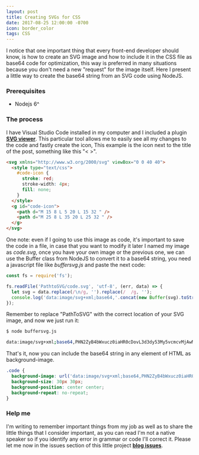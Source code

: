 ```yaml
---
layout: post
title: Creating SVGs for CSS
date: 2017-08-25 12:00:00 -0700
icon: border_color
tags: CSS
---
```


I notice that one important thing that every front-end developer should know, is how to create an SVG image and how to include it in the CSS file as base64 code for optimization, this way is preferred in many situations because you don't need a new "request" for the image itself. Here I present a little way to create the base64 string from an SVG code using NodeJS.

### Prerequisites

- Nodejs 6^


### The process

I have Visual Studio Code installed in my computer and I included a plugin **[SVG viewer](https://marketplace.visualstudio.com/items?itemName=cssho.vscode-svgviewer)**. This particular tool allows me to easily see all my changes to the code and fastly create the icon, This example is the icon next to the title of the post, something like this "< >".

```html
<svg xmlns="http://www.w3.org/2000/svg" viewBox="0 0 40 40">
  <style type="text/css">
    #code-icon {
      stroke: red;
      stroke-width: 4px;
      fill: none;
    }
  </style>
  <g id="code-icon">
    <path d="M 15 8 L 5 20 L 15 32 " />
    <path d="M 25 8 L 35 20 L 25 32 " />
  </g>
</svg>
```

One note: even if I going to use this image as code, it's important to save the code in a file, in case that you want to modify it later I named my image as *code.svg*, once you have your own image or the previous one, we can use the Buffer class from NodeJS to convert it to a base64 string, you need a javascript file like *buffersvg.js* and paste the next code:

```javascript
const fs = require('fs');

fs.readFile('PathtoSVG/code.svg', 'utf-8', (err, data) => {
  let svg = data.replace(/\n/g, '').replace(/  /g, '');
  console.log('data:image/svg+xml;base64,'.concat(new Buffer(svg).toString('base64')));
});
```

Remember to replace "PathToSVG" with the correct location of your SVG image, and now we just run it:

```bash
$ node buffersvg.js

data:image/svg+xml;base64,PHN2ZyB4bWxucz0iaHR0cDovL3d3dy53My5vcmcvMjAwMC9zdmciIHZpZXdCb3g9IjAgMCA0MCA0MCI+PHN0eWxlIHR5cGU9InRleHQvY3NzIj4jY29kZS1pY29uIHtzdHJva2U6IHdoaXRlO3N0cm9rZS13aWR0aDogNHB4O2ZpbGw6IG5vbmU7fTwvc3R5bGU+PGcgaWQ9ImNvZGUtaWNvbiI+PHBhdGggZD0iTSAxNSA4IEwgNSAyMCBMIDE1IDMyICIgLz48cGF0aCBkPSJNIDI1IDggTCAzNSAyMCBMIDI1IDMyICIgLz48L2c+PC9zdmc+
```

That's it, now you can include the base64 string in any element of HTML as background-image.

```css
.code {
  background-image: url('data:image/svg+xml;base64,PHN2ZyB4bWxucz0iaHR0cDovL3d3dy53My5vcmcvMjAwMC9zdmciIHZpZXdCb3g9IjAgMCA0MCA0MCI+PHN0eWxlIHR5cGU9InRleHQvY3NzIj4jY29kZS1pY29uIHtzdHJva2U6IHdoaXRlO3N0cm9rZS13aWR0aDogNHB4O2ZpbGw6IG5vbmU7fTwvc3R5bGU+PGcgaWQ9ImNvZGUtaWNvbiI+PHBhdGggZD0iTSAxNSA4IEwgNSAyMCBMIDE1IDMyICIgLz48cGF0aCBkPSJNIDI1IDggTCAzNSAyMCBMIDI1IDMyICIgLz48L2c+PC9zdmc+');
  background-size: 30px 30px;
  background-position: center center;
  background-repeat: no-repeat;
}
```

### Help me

I'm writing to remember important things from my job as well as to share the little things that I consider important, as you can read I'm not a native speaker so if you identify any error in grammar or code I'll correct it. Please let me now in the issues section of this little project **[blog issues](https://github.com/betotto/blog/issues)**.

